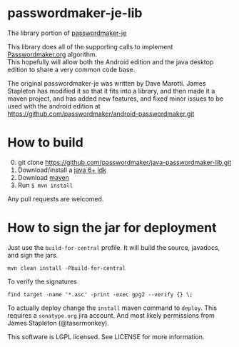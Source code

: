 passwordmaker-je-lib
====================

The library portion of [passwordmaker-je](https://code.google.com/p/passwordmaker-je/)

This library does all of the supporting calls to implement [Passwordmaker.org](http://passwordmaker.org) algorithm.  
This hopefully will allow both the Android edition and the java desktop edition to share a very common code base.

The original passwordmaker-je was written by Dave Marotti.  James Stapleton has modified it so that it fits into a library, 
and then made it a maven project, and has added new features, and fixed minor issues to be used with the 
android edition at https://github.com/passwordmaker/android-passwordmaker.git

How to build
===================
0. git clone https://github.com/passwordmaker/java-passwordmaker-lib.git
1. Download/install a [java 6+ jdk](http://www.oracle.com/technetwork/java/javase/downloads/index.html)
2. Download [maven](http://maven.apache.org/)
3. Run `$ mvn install`

Any pull requests are welcomed.

How to sign the jar for deployment
====================

Just use the `build-for-central` profile.  It will build the source, javadocs, and sign the jars.

    mvn clean install -Pbuild-for-central

To verify the signatures

    find target -name '*.asc' -print -exec gpg2 --verify {} \;
    
To actually deploy change the `install` maven command to `deploy`.
This requires a `sonatype.org` jira account.  And most likely permissions from James Stapleton (@tasermonkey).

This software is LGPL licensed. See LICENSE for more information.
